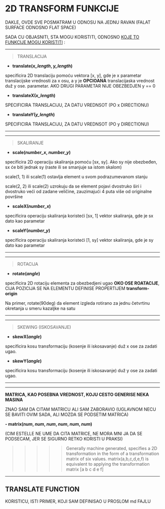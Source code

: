 # 2D TRANSFORM FUNKCIJE

DAKLE, OVDE SVE POSMATRAM U ODNOSU NA JEDNU RAVAN (FALAT SURFACE ODNOSNO FLAT SPACE)

SADA CU OBJASNITI, STA MOGU KORISTITI, ODNOSNO [KOJE TO FUNKCIJE MOGU KORISTITI](https://estelle.github.io/cssmastery/transforms/#slide5) :

****

> TRANSLACIJA

- **translate(*x_length*, *y_length*)**

specificira 2D translaciju pomoću vektora [x, y], gde je x parametar translacijske vrednosti za x osu, a y je **OPCIOANA** translacijaska vrednost duž y ose. parametar. AKO DRUGI PARAMETAR NIJE OBEZBEDJEN y == 0

- **translateX(*x_length*)**

SPECIFICIRA TRANSLACIJU, ZA DATU VREDNSOT (PO x DIRECTIONU)

- **translateY(*y_length*)**

SPECIFICIRA TRANSLACIJU, ZA DATU VREDNSOT (PO y DIRECTIONU)

****

****

> SKALIRANJE

- **scale(*number_x*, *number_y*)**

specificira 2D operaciju skaliranja pomoću [sx, sy]. Ako sy nije obezbeđen, sx će biti jednak sy (raste ili se smanjuje sa istom skalom)

scale(1, 1) ili scale(1) ostavlja element u svom podrazumevanom stanju

scale(2, 2) ili scale(2) uzrokuju da se element pojavi dvostruko širi i dvostruko veći od zadane veličine, zauzimajući 4 puta više od originalne površine

- **scaleX(*number_x*)**

specificira operaciju skaliranja koristeći [sx, 1] vektor skaliranja, gde je sx dato kao parametar

- **scaleY(*number_y*)**

specificira operaciju skaliranja koristeći [1, sy] vektor skaliranja, gde je sy dato kao parametar

****

****
> ROTACIJA

- **rotate(*angle*)**

specificira 2D rotaciju elementa za obezbedjeni ugao **OKO OSE ROATACIJE**, CIJA POZICIJA SE NA ELEMENTU DEFINISE PROPERTIJEM **transform-origin**

Na primer, rotate(90deg) da element izgleda rotirano za jednu četvrtinu okretanja u smeru kazaljke na satu

****

****

> SKEWING (ISKOSAVANJE)

- **skewX(*angle*)**

specificira kosu transformaciju (kosenje ili iskosavanje) duž x ose za zadati ugao.

- **skewY(*angle*)**

specificira kosu transformaciju (kosenje ili iskosavanje) duž y ose za zadati ugao.

****

****

**MATRICA, KAO POSEBNA VREDNOST, KOJU CESTO GENERISE NEKA MASINA**

ZNAO SAM DA CITAM MATRICU ALI SAM ZABORAVIO (UGLAVNOM NECU SE BAVITI OVIM SADA, ALI MOZDA SE PODSETIM MATRICA)

**- matrix(*num*, *num*, *num*, *num*, *num*, *num*)**

(CIM ESTELLE NE UME DA CITA MATRICE, NE MORA MNI JA DA SE PODSECAM, JER SE SIGURNO RETKO KORISTI U PRAKSI)

>>>>> Generally machine generated, specifies a 2D transformation in the form of a transformation matrix of six values. matrix(a,b,c,d,e,f) is equivalent to applying the transformation matrix [a b c d e f]

****

## TRANSLATE FUNCTION

KORISTICU, ISTI PRIMER, KOJI SAM DEFINISAO U PROSLOM md FAJLU

